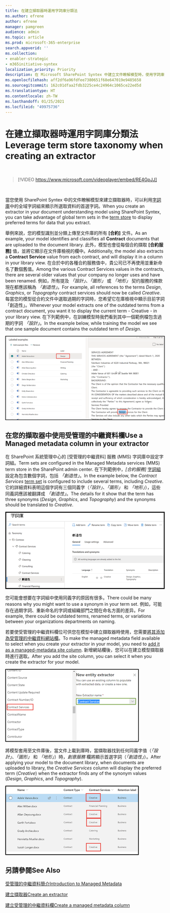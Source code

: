 ```yaml
---
title: 在建立擷取器時運用字詞庫分類法
ms.author: efrene
author: efrene
manager: pamgreen
audience: admin
ms.topic: article
ms.prod: microsoft-365-enterprise
search.appverid: ''
ms.collection:
- enabler-strategic
- m365initiative-syntex
localization_priority: Priority
description: 在 Microsoft SharePoint Syntex 中建立文件瞭解模型時，使用字詞庫分類法。
ms.openlocfilehash: aff2df6a96fdfee7380651f68e647019e9485658
ms.sourcegitcommit: 162c01dfaa2fdb3225ce4c24964c1065ce22ed5d
ms.translationtype: HT
ms.contentlocale: zh-TW
ms.lasthandoff: 01/25/2021
ms.locfileid: "49975736"
---
```

# <a name="leverage-term-store-taxonomy-when-creating-an-extractor"></a><span data-ttu-id="2f3d1-103">在建立擷取器時運用字詞庫分類法</span><span class="sxs-lookup"><span data-stu-id="2f3d1-103">Leverage term store taxonomy when creating an extractor</span></span>

</br>

> [!VIDEO https://www.microsoft.com/videoplayer/embed/RE4GpJJ]  

</br>

<span data-ttu-id="2f3d1-104">當您使用 SharePoint Syntex 中的文件瞭解模型來建立擷取器時，可以利用[字詞庫](https://docs.microsoft.com/sharepoint/managed-metadata)中的全域字詞組來顯示所選取資料的首選字詞。</span><span class="sxs-lookup"><span data-stu-id="2f3d1-104">When you create an extractor in your document understanding model using SharePoint Syntex, you can take advantage of global term sets in the [term store](https://docs.microsoft.com/sharepoint/managed-metadata) to display preferred terms for data that you extract.</span></span>  

<span data-ttu-id="2f3d1-105">舉例來說，您的模型識別並分類上傳至文件庫的所有 **[合約]** 文件。</span><span class="sxs-lookup"><span data-stu-id="2f3d1-105">As an example, your model identifies and classifies all **Contract** documents that are uploaded to the document library.</span></span>  <span data-ttu-id="2f3d1-106">此外，模型也會從每個合約擷取 **[合約服務]** 值，並將它顯示在文件庫檢視的欄中。</span><span class="sxs-lookup"><span data-stu-id="2f3d1-106">Additionally, the model also extracts a **Contract Service** value from each contract, and will display it in a column in your library view.</span></span> <span data-ttu-id="2f3d1-107">在合於中的各種合約服務值中，貴公司已不再使用並重新命名了數個舊值。</span><span class="sxs-lookup"><span data-stu-id="2f3d1-107">Among the various Contract Services values in the contracts, there are several older values that your company no longer uses and have been renamed.</span></span> <span data-ttu-id="2f3d1-108">例如，所有提及 *「設計」*、*「圖形」* 或 *「地形」* 契约服務的條款現在都應該稱為 *「創造性」*。</span><span class="sxs-lookup"><span data-stu-id="2f3d1-108">For example, all references to the terms *Design*, *Graphics*, or *Topography* contract services should now be called *Creative*.</span></span> <span data-ttu-id="2f3d1-109">每當您的模型從合約文件中選取過期的字詞時，您希望它在庫檢視中顯示目前字詞 「創造性」。</span><span class="sxs-lookup"><span data-stu-id="2f3d1-109">Whenever your model extracts one of the outdated terms from a contract document, you want it to display the current term - Creative - in your library view.</span></span> <span data-ttu-id="2f3d1-110">在下列範例中，在訓練模型時我們看到其中一個範例檔包含過期的字詞 *「設計」*。</span><span class="sxs-lookup"><span data-stu-id="2f3d1-110">In the example below, while training the model we see that one sample document contains the outdated term of *Design*.</span></span>

   ![字詞庫](../media/content-understanding/design.png)</br>

## <a name="use-a-managed-metadata-column-in-your-extractor"></a><span data-ttu-id="2f3d1-112">在您的擷取器中使用受管理的中繼資料欄</span><span class="sxs-lookup"><span data-stu-id="2f3d1-112">Use a Managed metadata column in your extractor</span></span>

<span data-ttu-id="2f3d1-113">在 SharePoint 系統管理中心的 [受管理的中繼資料] 服務 (MMS) 字詞庫中設定字詞組。</span><span class="sxs-lookup"><span data-stu-id="2f3d1-113">Term sets are configured in the Managed Metadata services (MMS) term store in the SharePoint admin center.</span></span> <span data-ttu-id="2f3d1-114">在下列範例中，*[合約服務]* [字詞組](https://docs.microsoft.com/sharepoint/managed-metadata#term-set) 設定為包含數個字詞，包括 *「創造性」*。</span><span class="sxs-lookup"><span data-stu-id="2f3d1-114">In the example below, the *Contract Services* [term set](https://docs.microsoft.com/sharepoint/managed-metadata#term-set) is configured to include several terms, including *Creative*.</span></span>  <span data-ttu-id="2f3d1-115">它的詳細資料表明這個字詞有三個同義字（*「設計」*、*「圖形」* 和 *「地形」*），這些同義詞應該被翻譯成 *「創造性」*。</span><span class="sxs-lookup"><span data-stu-id="2f3d1-115">The details for it show that the term has three synonyms (*Design*, *Graphics*, and *Topography*) and the synonyms should be translated to *Creative*.</span></span> 

   ![字詞組](../media/content-understanding/term-store.png)</br>

<span data-ttu-id="2f3d1-117">您可能會想要在字詞組中使用同義字的原因有很多。</span><span class="sxs-lookup"><span data-stu-id="2f3d1-117">There could be many reasons why you might want to use a synonym in your term set.</span></span> <span data-ttu-id="2f3d1-118">例如，可能存在過期字詞、重新命名的字詞或組織部門之間在命名方面的差异。</span><span class="sxs-lookup"><span data-stu-id="2f3d1-118">For example, there could be outdated terms, renamed terms, or variations between your organizations departments on naming.</span></span>

<span data-ttu-id="2f3d1-119">若要使受管理的中繼資料欄位可供您在模型中建立擷取器時使用，您需要[將其添加為受管理的中繼資料網站欄](https://support.microsoft.com/office/8fad9e35-a618-4400-b3c7-46f02785d27f)。</span><span class="sxs-lookup"><span data-stu-id="2f3d1-119">To make the managed metadata field available to select when you create your extractor in your model, you need to [add it as a managed-metadata site column](https://support.microsoft.com/office/8fad9e35-a618-4400-b3c7-46f02785d27f).</span></span> <span data-ttu-id="2f3d1-120">新增網站欄後，您可以在建立模型擷取器時進行選取。</span><span class="sxs-lookup"><span data-stu-id="2f3d1-120">After you add the site column, you can select it when you create the extractor for your model.</span></span>

   ![合約服務](../media/content-understanding/contract-services.png)</br>


<span data-ttu-id="2f3d1-122">將模型套用至文件庫後，當文件上載到庫時，當擷取器找到任何同義字值（*「設計」*、*「圖形」* 和 *「地形」*）時，*創意服務* 欄將顯示首選字詞（*「創造性」*）。</span><span class="sxs-lookup"><span data-stu-id="2f3d1-122">After applying your model to the document library, when documents are uploaded to library, the *Creative Services* column will display the preferred term (*Creative*) when the extractor finds any of the synonym values (*Design*, *Graphics*, and *Topography*).</span></span>

   ![合約服務欄](../media/content-understanding/creative.png)</br>


## <a name="see-also"></a><span data-ttu-id="2f3d1-124">另請參閱</span><span class="sxs-lookup"><span data-stu-id="2f3d1-124">See Also</span></span>
[<span data-ttu-id="2f3d1-125">受管理的中繼資料簡介</span><span class="sxs-lookup"><span data-stu-id="2f3d1-125">Introduction to Managed Metadata</span></span>](https://docs.microsoft.com/sharepoint/managed-metadata#terms)

[<span data-ttu-id="2f3d1-126">建立擷取器</span><span class="sxs-lookup"><span data-stu-id="2f3d1-126">Create an extractor</span></span>](create-an-extractor.md)

[<span data-ttu-id="2f3d1-127">建立受管理的中繼資料欄</span><span class="sxs-lookup"><span data-stu-id="2f3d1-127">Create a managed metadata column</span></span>](https://support.microsoft.com/office/create-a-managed-metadata-column-8fad9e35-a618-4400-b3c7-46f02785d27f?redirectSourcePath=%252farticle%252fc2a06717-8105-4aea-890d-3082853ab7b7&ui=en-US&rs=en-US&ad=US)





